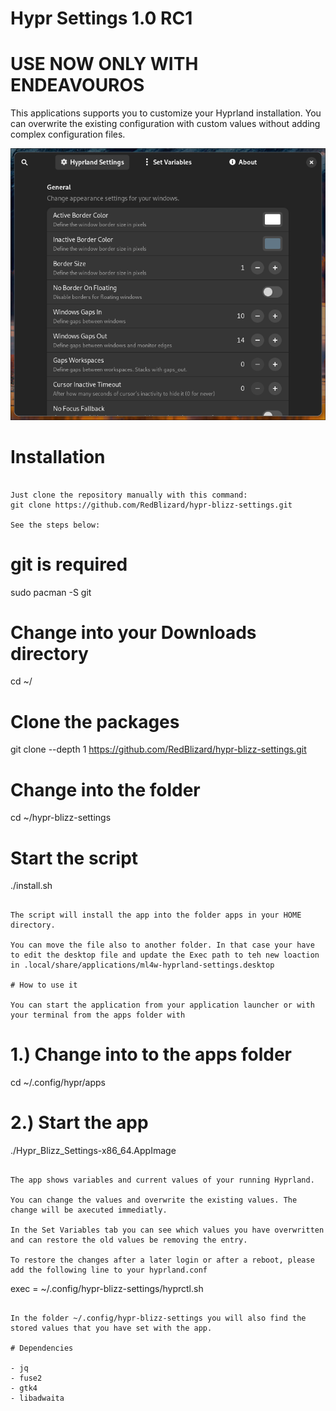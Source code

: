 # Hypr Settings 1.0 RC1
# USE NOW ONLY WITH ENDEAVOUROS

This applications supports you to customize your Hyprland installation. You can overwrite the existing configuration with custom values without adding complex configuration files.

[![Screenshot](screenshots/screenshot.png "Title Text")](screenshots/screenshot.png)

# Installation

```

Just clone the repository manually with this command:
git clone https://github.com/RedBlizard/hypr-blizz-settings.git

See the steps below:

```
# git is required
sudo pacman -S git

# Change into your Downloads directory
cd ~/

# Clone the packages
git clone --depth 1 https://github.com/RedBlizard/hypr-blizz-settings.git

# Change into the folder
cd ~/hypr-blizz-settings

# Start the script
./install.sh
```

The script will install the app into the folder apps in your HOME directory. 

You can move the file also to another folder. In that case your have to edit the desktop file and update the Exec path to teh new loaction in .local/share/applications/ml4w-hyprland-settings.desktop

# How to use it

You can start the application from your application launcher or with your terminal from the apps folder with

```
# 1.) Change into to the apps folder
cd ~/.config/hypr/apps

# 2.) Start the app
./Hypr_Blizz_Settings-x86_64.AppImage

```

The app shows variables and current values of your running Hyprland.

You can change the values and overwrite the existing values. The change will be axecuted immediatly.

In the Set Variables tab you can see which values you have overwritten and can restore the old values be removing the entry.

To restore the changes after a later login or after a reboot, please add the following line to your hyprland.conf

```
exec = ~/.config/hypr-blizz-settings/hyprctl.sh
```

In the folder ~/.config/hypr-blizz-settings you will also find the stored values that you have set with the app.

# Dependencies

- jq
- fuse2
- gtk4
- libadwaita
